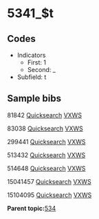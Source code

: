 # 5341\_$t

## Codes

-   Indicators
    -   First: 1
    -   Second: \_
-   Subfield: t

## Sample bibs

81842 [Quicksearch](https://search.library.yale.edu/catalog/81842) [VXWS](http://prodorbis.library.yale.edu:7014/vxws/GetHoldingsService?bibId=81842)

83038 [Quicksearch](https://search.library.yale.edu/catalog/83038) [VXWS](http://prodorbis.library.yale.edu:7014/vxws/GetHoldingsService?bibId=83038)

299441 [Quicksearch](https://search.library.yale.edu/catalog/299441) [VXWS](http://prodorbis.library.yale.edu:7014/vxws/GetHoldingsService?bibId=299441)

513432 [Quicksearch](https://search.library.yale.edu/catalog/513432) [VXWS](http://prodorbis.library.yale.edu:7014/vxws/GetHoldingsService?bibId=513432)

514648 [Quicksearch](https://search.library.yale.edu/catalog/514648) [VXWS](http://prodorbis.library.yale.edu:7014/vxws/GetHoldingsService?bibId=514648)

15041457 [Quicksearch](https://search.library.yale.edu/catalog/15041457) [VXWS](http://prodorbis.library.yale.edu:7014/vxws/GetHoldingsService?bibId=15041457)

15104095 [Quicksearch](https://search.library.yale.edu/catalog/15104095) [VXWS](http://prodorbis.library.yale.edu:7014/vxws/GetHoldingsService?bibId=15104095)

**Parent topic:**[534](../../tags/534/534.md)

